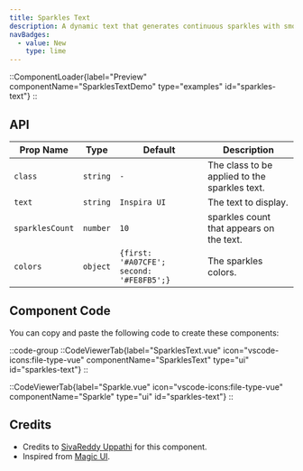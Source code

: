 ```yaml
---
title: Sparkles Text
description: A dynamic text that generates continuous sparkles with smooth transitions, perfect for highlighting text with animated stars.
navBadges:
  - value: New
    type: lime
---
```


::ComponentLoader{label="Preview" componentName="SparklesTextDemo" type="examples" id="sparkles-text"}
::

## API

| Prop Name       | Type     | Default                                  | Description                                   |
| --------------- | -------- | ---------------------------------------- | --------------------------------------------- |
| `class`         | `string` | `-`                                      | The class to be applied to the sparkles text. |
| `text`          | `string` | `Inspira UI`                             | The text to display.                          |
| `sparklesCount` | `number` | `10`                                     | sparkles count that appears on the text.      |
| `colors`        | `object` | `{first: '#A07CFE'; second: '#FE8FB5';}` | The sparkles colors.                          |

## Component Code

You can copy and paste the following code to create these components:

::code-group
::CodeViewerTab{label="SparklesText.vue" icon="vscode-icons:file-type-vue" componentName="SparklesText" type="ui" id="sparkles-text"}
::

::CodeViewerTab{label="Sparkle.vue" icon="vscode-icons:file-type-vue" componentName="Sparkle" type="ui" id="sparkles-text"}
::

## Credits

- Credits to [SivaReddy Uppathi](https://github.com/sivareddyuppathi) for this component.
- Inspired from [Magic UI](https://magicui.design/docs/components/sparkles-text).

